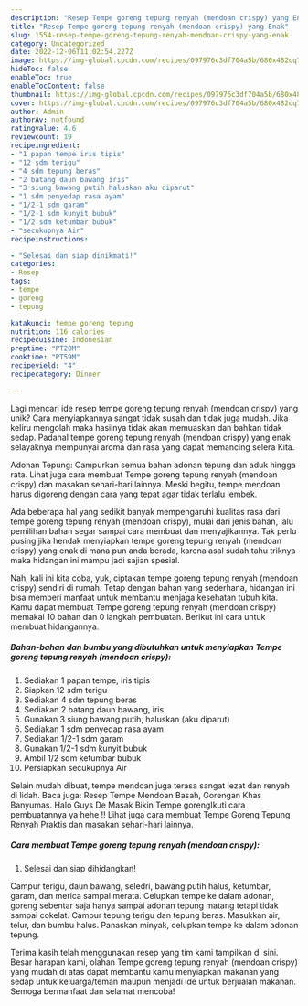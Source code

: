 ```yaml
---
description: "Resep Tempe goreng tepung renyah (mendoan crispy) yang Enak"
title: "Resep Tempe goreng tepung renyah (mendoan crispy) yang Enak"
slug: 1554-resep-tempe-goreng-tepung-renyah-mendoan-crispy-yang-enak
category: Uncategorized
date: 2022-12-06T11:02:54.227Z
image: https://img-global.cpcdn.com/recipes/097976c3df704a5b/680x482cq70/tempe-goreng-tepung-renyah-mendoan-crispy-foto-resep-utama.jpg
hideToc: false
enableToc: true
enableTocContent: false
thumbnail: https://img-global.cpcdn.com/recipes/097976c3df704a5b/680x482cq70/tempe-goreng-tepung-renyah-mendoan-crispy-foto-resep-utama.jpg
cover: https://img-global.cpcdn.com/recipes/097976c3df704a5b/680x482cq70/tempe-goreng-tepung-renyah-mendoan-crispy-foto-resep-utama.jpg
author: Admin
authorAv: notfound
ratingvalue: 4.6
reviewcount: 19
recipeingredient:
- "1 papan tempe iris tipis"
- "12 sdm terigu"
- "4 sdm tepung beras"
- "2 batang daun bawang iris"
- "3 siung bawang putih haluskan aku diparut"
- "1 sdm penyedap rasa ayam"
- "1/2-1 sdm garam"
- "1/2-1 sdm kunyit bubuk"
- "1/2 sdm ketumbar bubuk"
- "secukupnya Air"
recipeinstructions:

- "Selesai dan siap dinikmati!"
categories:
- Resep
tags:
- tempe
- goreng
- tepung

katakunci: tempe goreng tepung 
nutrition: 116 calories
recipecuisine: Indonesian
preptime: "PT20M"
cooktime: "PT59M"
recipeyield: "4"
recipecategory: Dinner

---
```





Lagi mencari ide resep tempe goreng tepung renyah (mendoan crispy) yang unik? Cara menyiapkannya sangat tidak susah dan tidak juga mudah. Jika keliru mengolah maka hasilnya tidak akan memuaskan dan bahkan tidak sedap. Padahal tempe goreng tepung renyah (mendoan crispy) yang enak selayaknya mempunyai aroma dan rasa yang dapat memancing selera Kita.





Adonan Tepung: Campurkan semua bahan adonan tepung dan aduk hingga rata. Lihat juga cara membuat Tempe goreng tepung renyah (mendoan crispy) dan masakan sehari-hari lainnya. Meski begitu, tempe mendoan harus digoreng dengan cara yang tepat agar tidak terlalu lembek.

Ada beberapa hal yang sedikit banyak mempengaruhi kualitas rasa dari tempe goreng tepung renyah (mendoan crispy), mulai dari jenis bahan, lalu pemilihan bahan segar sampai cara membuat dan menyajikannya. Tak perlu pusing jika hendak menyiapkan tempe goreng tepung renyah (mendoan crispy) yang enak di mana pun anda berada, karena asal sudah tahu triknya maka hidangan ini mampu jadi sajian spesial.






Nah, kali ini kita coba, yuk, ciptakan tempe goreng tepung renyah (mendoan crispy) sendiri di rumah. Tetap dengan bahan yang sederhana, hidangan ini bisa memberi manfaat untuk membantu menjaga kesehatan tubuh kita. Kamu dapat membuat Tempe goreng tepung renyah (mendoan crispy) memakai 10 bahan dan 0 langkah pembuatan. Berikut ini cara untuk membuat hidangannya.

<!--inarticleads1-->

##### Bahan-bahan dan bumbu yang dibutuhkan untuk menyiapkan Tempe goreng tepung renyah (mendoan crispy):

1. Sediakan 1 papan tempe, iris tipis
1. Siapkan 12 sdm terigu
1. Sediakan 4 sdm tepung beras
1. Sediakan 2 batang daun bawang, iris
1. Gunakan 3 siung bawang putih, haluskan (aku diparut)
1. Sediakan 1 sdm penyedap rasa ayam
1. Sediakan 1/2-1 sdm garam
1. Gunakan 1/2-1 sdm kunyit bubuk
1. Ambil 1/2 sdm ketumbar bubuk
1. Persiapkan secukupnya Air


Selain mudah dibuat, tempe mendoan juga terasa sangat lezat dan renyah di lidah. Baca juga: Resep Tempe Mendoan Basah, Gorengan Khas Banyumas. Halo Guys De Masak Bikin Tempe gorengIkuti cara pembuatannya ya hehe !! Lihat juga cara membuat Tempe Goreng Tepung Renyah Praktis dan masakan sehari-hari lainnya. 

<!--inarticleads2-->

##### Cara membuat Tempe goreng tepung renyah (mendoan crispy):


1. Selesai dan siap dihidangkan!

Campur terigu, daun bawang, seledri, bawang putih halus, ketumbar, garam, dan merica sampai merata. Celupkan tempe ke dalam adonan, goreng sebentar saja hanya sampai adonan tepung matang tetapi tidak sampai cokelat. Campur tepung terigu dan tepung beras. Masukkan air, telur, dan bumbu halus. Panaskan minyak, celupkan tempe ke dalam adonan tepung. 

Terima kasih telah menggunakan resep yang tim kami tampilkan di sini. Besar harapan kami, olahan Tempe goreng tepung renyah (mendoan crispy) yang mudah di atas dapat membantu kamu menyiapkan makanan yang sedap untuk keluarga/teman maupun menjadi ide untuk berjualan makanan. Semoga bermanfaat dan selamat mencoba!

